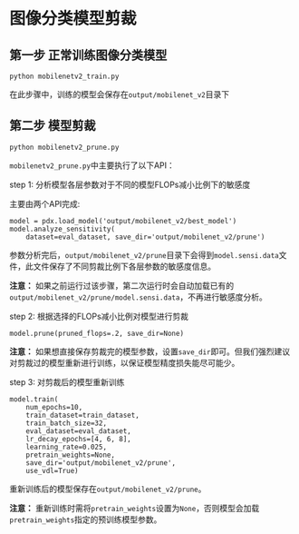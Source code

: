 # 图像分类模型剪裁


## 第一步 正常训练图像分类模型

```
python mobilenetv2_train.py
```

在此步骤中，训练的模型会保存在`output/mobilenet_v2`目录下


## 第二步 模型剪裁

```
python mobilenetv2_prune.py
```

`mobilenetv2_prune.py`中主要执行了以下API：

step 1: 分析模型各层参数对于不同的模型FLOPs减小比例下的敏感度

主要由两个API完成:

```
model = pdx.load_model('output/mobilenet_v2/best_model')
model.analyze_sensitivity(
    dataset=eval_dataset, save_dir='output/mobilenet_v2/prune')
```

参数分析完后，`output/mobilenet_v2/prune`目录下会得到`model.sensi.data`文件，此文件保存了不同剪裁比例下各层参数的敏感度信息。

**注意：** 如果之前运行过该步骤，第二次运行时会自动加载已有的`output/mobilenet_v2/prune/model.sensi.data`，不再进行敏感度分析。

step 2: 根据选择的FLOPs减小比例对模型进行剪裁

```
model.prune(pruned_flops=.2, save_dir=None)
```

**注意：** 如果想直接保存剪裁完的模型参数，设置`save_dir`即可。但我们强烈建议对剪裁过的模型重新进行训练，以保证模型精度损失能尽可能少。


step 3: 对剪裁后的模型重新训练

```
model.train(
    num_epochs=10,
    train_dataset=train_dataset,
    train_batch_size=32,
    eval_dataset=eval_dataset,
    lr_decay_epochs=[4, 6, 8],
    learning_rate=0.025,
    pretrain_weights=None,
    save_dir='output/mobilenet_v2/prune',
    use_vdl=True)
```

重新训练后的模型保存在`output/mobilenet_v2/prune`。

**注意：** 重新训练时需将`pretrain_weights`设置为`None`，否则模型会加载`pretrain_weights`指定的预训练模型参数。
